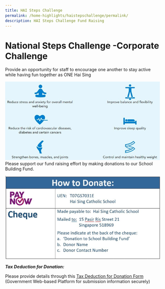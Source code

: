 ```yaml
---
title: HAI Steps Challenge
permalink: /home-highlights/haistepschallenge/permalink/
description: HAI Steps Challenge Fund Raising
---
```

# National Steps Challenge -Corporate Challenge
Provide an opportunity for staff to encourage one another to stay active while having fun together as ONE Hai Sing

![healthy staff](/images/News%20and%20Announcement/national%20step%20challenge.png)
Please support our fund raising effort by making donations to our School Building Fund.

![Donation](/images/News%20and%20Announcement/national%20step%20challenge%202%20(2).jpeg)

***Tax Deduction for Donation:***

Please provide details through this [Tax Deduction for Donation Form](https://form.gov.sg/#!/63119a961ad8840013f02f84) (Government Web-based Platform  for submission information securely)
